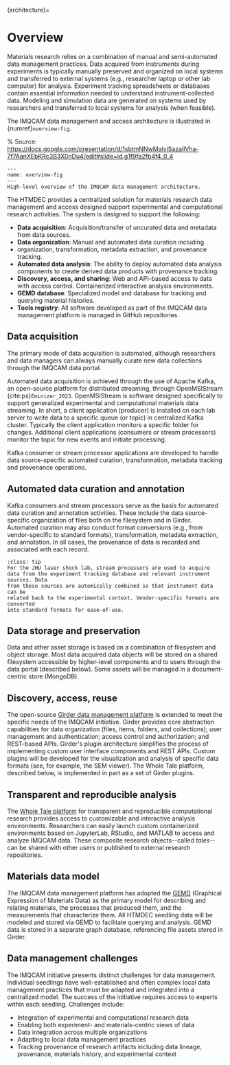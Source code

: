 (architecture)=
# Overview

Materials research relies on a combination of manual and semi-automated data
management practices. Data acquired from instruments during experiments is
typically manually preserved and organized on local systems and transferred to
external systems (e.g., researcher laptop or other lab computer) for analysis.
Experiment tracking spreadsheets or databases contain essential information
needed to understand instrument-collected data. Modeling and simulation data are
generated on systems used by researchers and transferred to local systems for
analysis (when feasible). 

The IMQCAM data management and access architecture is illustrated in
{numref}`overview-fig`. 

% Source: https://docs.google.com/presentation/d/1sbtmNNwMalviSazailVha-7f7AanXEbKRc3B3X0nDu4/edit#slide=id.g1f9fa2fb4f4_0_4
```{figure} images/high-level-overview.png
---
name: overview-fig
---
High-level overview of the IMQCAM data management architecture.
```

The HTMDEC  provides a centralized solution for materials research data
management and access designed support experimental and computational research
activities. The system is designed to support the following:

* **Data acquisition**: Acquisition/transfer of uncurated data and metadata from data
  sources.
* **Data organization**: Manual and automated data curation including
* organization, transformation, metadata extraction, and provenance tracking.
* **Automated data analysis**: The ability to deploy automated data analysis
  components to create derived data products with provenance tracking.
* **Discovery, access, and sharing**: Web and API-based access to data with
  access control. Containerized interactive analysis environments.
* **GEMD database**: Specialized model and database for tracking and querying material
  histories.
* **Tools registry**: All software developed as part of the IMQCAM data
  management platform is managed in GitHub repositories.


## Data acquisition

The primary mode of data acquisition is automated, although researchers and data
managers can always manually curate new data collections through the IMQCAM data
portal. 

Automated data acquisition is achieved through the use of Apache Kafka, an
open-source platform for distributed streaming, through OpenMSIStream
{cite:ps}`Eminizer_2023`. OpenMSIStream is software designed specifically to
support generalized experimental and computational materials data streaming. In
short, a client application (producer) is installed on each lab server to write
data to a specific queue (or topic) in centralized Kafka cluster. Typically the
client application monitors a specific folder for changes. Additional client
applications (consumers or stream processors) monitor the topic for new events
and initiate processing.

Kafka consumer or stream processor applications are developed to handle data
source-specific automated curation, transformation, metadata tracking and
provenance operations.

## Automated data curation and annotation

Kafka consumers and stream processors serve as the basis for automated data
curation and annotation activities. These include the data source-specific
organization of files both on the filesystem and in Girder. Automated curation
may also conduct format conversions (e.g., from vendor-specific to standard
formats), transformation, metadata extraction, and annotation. In all cases, the
provenance of data is recorded and associated with each record. 

`````{admonition} Example
:class: tip
For the JHU laser shock lab, stream processors are used to acquire
data from the experiment tracking database and relevant instrument sources. Data
from these sources are automically combined so that instrument data can be
related back to the experimental context. Vendor-specific formats are converted
into standard formats for ease-of-use.
`````

## Data storage and preservation

Data and other asset storage is based on a combination of filesystem and object 
storage. Most data acquired data objects will be stored on a shared filesystem
accessible by higher-level components and to users through the data portal
(described below). Some assets will be managed in a document-centric store
(MongoDB).

## Discovery, access, reuse

The open-source [Girder data management
platform](https://girder.readthedocs.io/) is extended to meet the specific needs
of the IMQCAM initiative. Girder provides core abstraction capabilities for data
organization (files, items, folders, and collections); user management and
authentication; access control and authorization; and REST-based APIs. Girder's
plugin architecture simplifies the process of implementing custom user interface
components and REST APIs. Custom plugins will be developed for the visualization
and analysis of specific data formats (see, for example, the SEM viewer). The
Whole Tale platform, described below, is implemented in part as a set of Girder
plugins.

## Transparent and reproducible analysis

The [Whole Tale platform](https://docs.wholetale.org/) for transparent and
reproducible computational research provides access to customizable and
interactive analysis environments. Researchers can easily launch custom
containerized environments based on JupyterLab, RStudio, and MATLAB to access and
analyze IMQCAM data. These composite research objects--called _tales_--can be
shared with other users or published to external research repositories.

## Materials data model

The IMQCAM data management platform has adopted the
[GEMD](https://citrineinformatics.github.io/gemd-docs/) (Graphical Expression of
Materials Data) as the primary model for describing and relating materials, the
processes that produced them, and the measurements that characterize them. 
 All HTMDEC seedling data will be modeled and stored via GEMD to facilitate querying
and analysis. GEMD data is stored in a separate graph database, referencing
file assets stored in Girder.

## Data management challenges

The IMQCAM initiative presents distinct challenges for data management.
Individual seedlings have well-established and often complex local data
management practices that must be adapted and integrated into a centralized
model. The success of the initiative requires access to experts within each
seedling. Challenges include:

* Integration of experimental and computational research data
* Enabling both experiment- and materials-centric views of data
* Data integration across multiple organizations
* Adapting to local data management practices
* Tracking provenance of research artifacts including data lineage, provenance, 
  materials history, and experimental context
